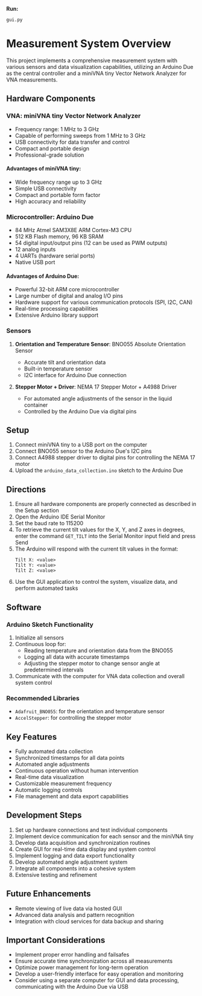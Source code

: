 **Run:**
```
gui.py
```


# Measurement System Overview

This project implements a comprehensive measurement system with various sensors and data visualization capabilities, utilizing an Arduino Due as the central controller and a miniVNA tiny Vector Network Analyzer for VNA measurements.

## Hardware Components

### VNA: miniVNA tiny Vector Network Analyzer

- Frequency range: 1 MHz to 3 GHz
- Capable of performing sweeps from 1 MHz to 3 GHz
- USB connectivity for data transfer and control
- Compact and portable design
- Professional-grade solution

#### Advantages of miniVNA tiny:
- Wide frequency range up to 3 GHz
- Simple USB connectivity
- Compact and portable form factor
- High accuracy and reliability

### Microcontroller: Arduino Due

- 84 MHz Atmel SAM3X8E ARM Cortex-M3 CPU
- 512 KB Flash memory, 96 KB SRAM
- 54 digital input/output pins (12 can be used as PWM outputs)
- 12 analog inputs
- 4 UARTs (hardware serial ports)
- Native USB port

#### Advantages of Arduino Due:
- Powerful 32-bit ARM core microcontroller
- Large number of digital and analog I/O pins
- Hardware support for various communication protocols (SPI, I2C, CAN)
- Real-time processing capabilities
- Extensive Arduino library support

### Sensors

1. **Orientation and Temperature Sensor**: BNO055 Absolute Orientation Sensor
   - Accurate tilt and orientation data
   - Built-in temperature sensor
   - I2C interface for Arduino Due connection

2. **Stepper Motor + Driver**: NEMA 17 Stepper Motor + A4988 Driver
   - For automated angle adjustments of the sensor in the liquid container
   - Controlled by the Arduino Due via digital pins

## Setup

1. Connect miniVNA tiny to a USB port on the computer
2. Connect BNO055 sensor to the Arduino Due's I2C pins
3. Connect A4988 stepper driver to digital pins for controlling the NEMA 17 motor
4. Upload the `arduino_data_collection.ino` sketch to the Arduino Due

## Directions

1. Ensure all hardware components are properly connected as described in the Setup section
2. Open the Arduino IDE Serial Monitor
3. Set the baud rate to 115200
4. To retrieve the current tilt values for the X, Y, and Z axes in degrees, enter the command `GET_TILT` into the Serial Monitor input field and press Send
5. The Arduino will respond with the current tilt values in the format: 
   ```
   Tilt X: <value>
   Tilt Y: <value>
   Tilt Z: <value>
   ```
6. Use the GUI application to control the system, visualize data, and perform automated tasks

## Software

### Arduino Sketch Functionality

1. Initialize all sensors
2. Continuous loop for:
   - Reading temperature and orientation data from the BNO055
   - Logging all data with accurate timestamps
   - Adjusting the stepper motor to change sensor angle at predetermined intervals
3. Communicate with the computer for VNA data collection and overall system control

### Recommended Libraries

- `Adafruit_BNO055`: for the orientation and temperature sensor
- `AccelStepper`: for controlling the stepper motor

## Key Features

- Fully automated data collection
- Synchronized timestamps for all data points
- Automated angle adjustments
- Continuous operation without human intervention
- Real-time data visualization
- Customizable measurement frequency
- Automatic logging controls
- File management and data export capabilities

## Development Steps

1. Set up hardware connections and test individual components
2. Implement device communication for each sensor and the miniVNA tiny
3. Develop data acquisition and synchronization routines
4. Create GUI for real-time data display and system control
5. Implement logging and data export functionality
6. Develop automated angle adjustment system
7. Integrate all components into a cohesive system
8. Extensive testing and refinement

## Future Enhancements

- Remote viewing of live data via hosted GUI
- Advanced data analysis and pattern recognition
- Integration with cloud services for data backup and sharing

## Important Considerations

- Implement proper error handling and failsafes
- Ensure accurate time synchronization across all measurements
- Optimize power management for long-term operation
- Develop a user-friendly interface for easy operation and monitoring
- Consider using a separate computer for GUI and data processing, communicating with the Arduino Due via USB

